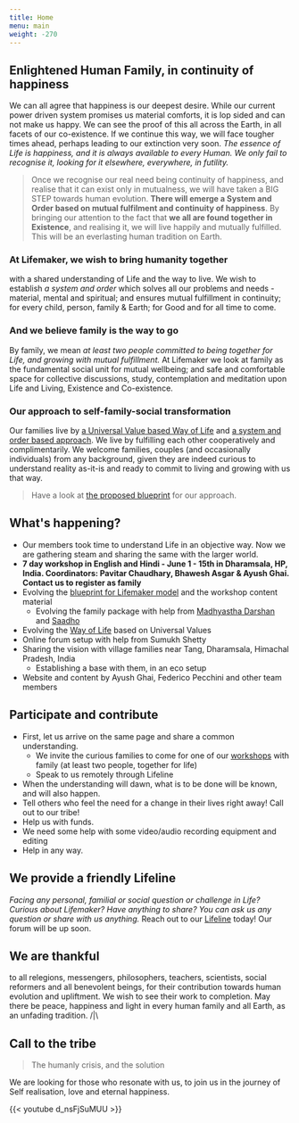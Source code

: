 ```yaml
---
title: Home
menu: main
weight: -270
---
```

## Enlightened Human Family, in continuity of happiness
We can all agree that happiness is our deepest desire. While our current power driven system promises us material comforts, it is lop sided and can not make us happy. We can see the proof of this all across the Earth, in all facets of our co-existence. If we continue this way, we will face tougher times ahead, perhaps leading to our extinction very soon. *The essence of Life is happiness, and it is always available to every Human. We only fail to recognise it, looking for it elsewhere, everywhere, in futility.*

> Once we recognise our real need being continuity of happiness, and realise that it can exist only in mutualness, we will have taken a BIG STEP towards human evolution. **There will emerge a System and Order based on mutual fulfilment and continuity of happiness**. By bringing our attention to the fact that **we all are found together in Existence**, and realising it, we will live happily and mutually fulfilled. This will be an everlasting human tradition on Earth. 

### At Lifemaker, we wish to bring humanity together 
with a shared understanding of Life and the way to live. We wish to establish *a system and order* which solves all our problems and needs - material, mental and spiritual; and ensures mutual fulfillment in continuity; for every child, person, family & Earth; for Good and for all time to come.

### And we believe family is the way to go 
By family, we mean *at least two people committed to being together for Life, and growing with mutual fulfillment.*
At Lifemaker we look at family as the fundamental social unit for mutual wellbeing; and safe and comfortable space for collective discussions, study, contemplation and meditation upon Life and Living, Existence and Co-existence.

### Our approach to self-family-social transformation

Our families live by [a Universal Value based Way of Life](/values) and [a system and order based approach](/post/approach). We live by fulfilling each other cooperatively and complimentarily. We welcome families, couples (and occasionally individuals) from any background, given they are indeed curious to understand reality as-it-is and ready to commit to living and growing with us that way. 

> Have a look at [the proposed blueprint](/post/approach) for our approach.

## What's happening?
- Our members took time to understand Life in an objective way. Now we are gathering steam and sharing the same with the larger world.
- **7 day workshop in English and Hindi - June 1 - 15th in Dharamsala, HP, India. Coordinators: Pavitar Chaudhary, Bhawesh Asgar & Ayush Ghai. Contact us to register as family**
- Evolving the [blueprint for Lifemaker model](/post/approach) and the workshop content material
  - Evolving the family package with help from [Madhyastha Darshan](http://madhyasth-darshan.info/) and [Saadho](http://saadhosangha.org/) 
- Evolving the [Way of Life](/values) based on Universal Values
- Online forum setup with help from Sumukh Shetty
- Sharing the vision with village families near Tang, Dharamsala, Himachal Pradesh, India
  - Establishing a base with them, in an eco setup
- Website and content by Ayush Ghai, Federico Pecchini and other team members

## Participate and contribute
* First, let us arrive on the same page and share a common understanding.
  * We invite the curious families to come for one of our [workshops](/workshops-and-retreats/) with family (at least two people, together for life)
  * Speak to us remotely through Lifeline
* When the understanding will dawn, what is to be done will be known, and will also happen.
* Tell others who feel the need for a change in their lives right away! Call out to our tribe!
* Help us with funds.
* We need some help with some video/audio recording equipment and editing
* Help in any way.

## We provide a friendly Lifeline

*Facing any personal, familial or social question or challenge in Life? Curious about Lifemaker? Have anything to share? You can ask us any question or share with us anything.* 
Reach out to our [Lifeline](/lifeline) today! Our forum will be up soon. 

## We are thankful 
to all relegions, messengers, philosophers, teachers, scientists, social reformers and all benevolent beings, for their contribution towards human evolution and upliftment. We wish to see their work to completion. May there be peace, happiness and light in every human family and all Earth, as an unfading tradition. /|\\

## Call to the tribe

> The humanly crisis, and the solution

We are looking for those who resonate with us, to join us in the journey of Self realisation, love and eternal happiness.

{{< youtube d_nsFjSuMUU >}}
